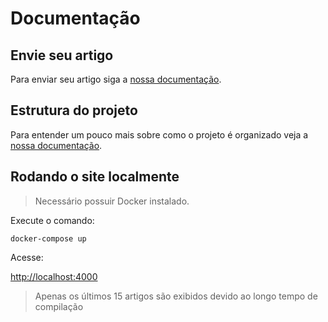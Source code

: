 # Documentação

## Envie seu artigo

Para enviar seu artigo siga a [nossa documentação](https://github.com/ButecoOpenSource/butecoopensource.github.io/blob/master/docs/submissions.md).

## Estrutura do projeto

Para entender um pouco mais sobre como o projeto é organizado veja a [nossa documentação](https://github.com/ButecoOpenSource/butecoopensource.github.io/blob/master/docs/structure.md).

## Rodando o site localmente

> Necessário possuir Docker instalado.

Execute o comando:

`docker-compose up`

Acesse:

[http://localhost:4000](http://localhost:4000)

> Apenas os últimos 15 artigos são exibidos devido ao longo tempo de compilação
